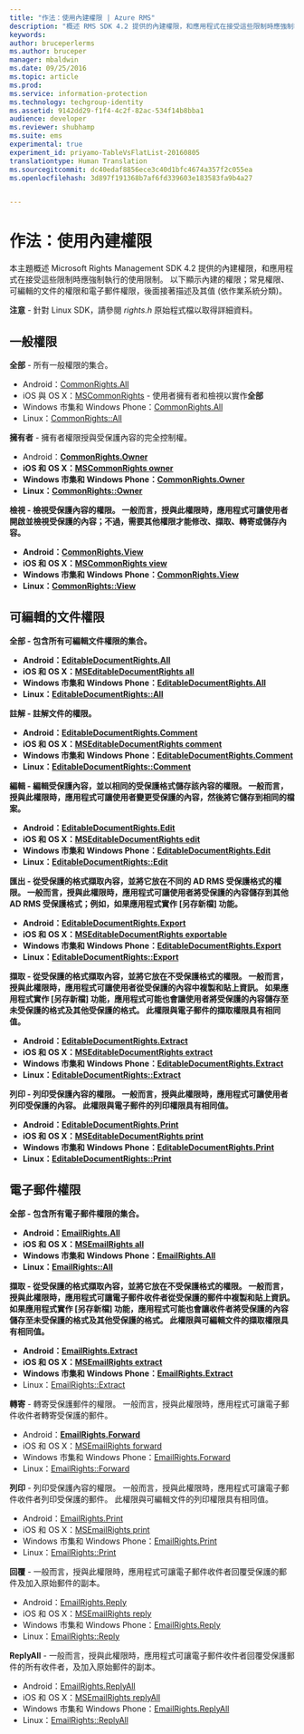 ```yaml
---
title: "作法：使用內建權限 | Azure RMS"
description: "概述 RMS SDK 4.2 提供的內建權限，和應用程式在接受這些限制時應強制執行的使用限制。"
keywords: 
author: bruceperlerms
ms.author: bruceper
manager: mbaldwin
ms.date: 09/25/2016
ms.topic: article
ms.prod: 
ms.service: information-protection
ms.technology: techgroup-identity
ms.assetid: 9142dd29-f1f4-4c2f-82ac-534f14b8bba1
audience: developer
ms.reviewer: shubhamp
ms.suite: ems
experimental: true
experiment_id: priyamo-TableVsFlatList-20160805
translationtype: Human Translation
ms.sourcegitcommit: dc40edaf8856ece3c40d1bfc4674a357f2c055ea
ms.openlocfilehash: 3d897f191368b7af6fd339603e183583fa9b4a27


---
```


# <a name="how-to-use-builtin-rights"></a>作法：使用內建權限

本主題概述 Microsoft Rights Management SDK 4.2 提供的內建權限，和應用程式在接受這些限制時應強制執行的使用限制。 以下顯示內建的權限；常見權限、可編輯的文件的權限和電子郵件權限，後面接著描述及其值 (依作業系統分類)。

**注意** - 針對 Linux SDK，請參閱 *rights.h* 原始程式檔以取得詳細資料。

## <a name="common-rights"></a>一般權限

**全部** - 所有一般權限的集合。
- Android：[CommonRights.All](https://msdn.microsoft.com/library/dn758258.aspx)
- iOS 與 OS X：[MSCommonRights](https://msdn.microsoft.com/library/dn758314.aspx) - 使用者擁有者和檢視以實作**全部**
- Windows 市集和 Windows Phone：[CommonRights.All</strong>](https://msdn.microsoft.com/library/microsoft.rightsmanagement.commonrights.all.aspx)
- Linux：[CommonRights::All](http://azuread.github.io/rms-sdk-for-cpp/classrmscore_1_1modernapi_1_1CommonRights.html)

**擁有者** - 擁有者權限授與受保護內容的完全控制權。
- Android：[<strong>CommonRights.Owner](https://msdn.microsoft.com/library/dn758258.aspx)
- iOS 和 OS X：[MSCommonRights owner](https://msdn.microsoft.com/library/dn758314.aspx)
- Windows 市集和 Windows Phone：[CommonRights.Owner](https://msdn.microsoft.com/library/microsoft.rightsmanagement.commonrights.owner.aspx)
- Linux：[CommonRights::Owner](http://azuread.github.io/rms-sdk-for-cpp/classrmscore_1_1modernapi_1_1CommonRights.html)

**檢視** - 檢視受保護內容的權限。 一般而言，授與此權限時，應用程式可讓使用者開啟並檢視受保護的內容；不過，需要其他權限才能修改、擷取、轉寄或儲存內容。

- Android：[CommonRights.View](https://msdn.microsoft.com/library/dn758258.aspx)
- iOS 和 OS X：[MSCommonRights view](https://msdn.microsoft.com/library/dn758314.aspx)
- Windows 市集和 Windows Phone：[CommonRights.View](https://msdn.microsoft.com/library/microsoft.rightsmanagement.commonrights.view.aspx)
- Linux：[CommonRights::View](http://azuread.github.io/rms-sdk-for-cpp/classrmscore_1_1modernapi_1_1CommonRights.html)</li>

 

## <a name="editable-document-rights"></a>可編輯的文件權限
**全部** - 包含所有可編輯文件權限的集合。
- Android：[EditableDocumentRights.All](https://msdn.microsoft.com/library/dn758284.aspx)
- iOS 和 OS X：[MSEditableDocumentRights all](https://msdn.microsoft.com/library/dn758318.aspx)
- Windows 市集和 Windows Phone：[EditableDocumentRights.All](https://msdn.microsoft.com/library/microsoft.rightsmanagement.editabledocumentrights.all.aspx)
- Linux：[EditableDocumentRights::All](http://azuread.github.io/rms-sdk-for-cpp/classrmscore_1_1modernapi_1_1EditableDocumentRights.html)

**註解** - 註解文件的權限。
- Android：[EditableDocumentRights.Comment](https://msdn.microsoft.com/library/dn758284.aspx)
- iOS 和 OS X：[MSEditableDocumentRights comment](https://msdn.microsoft.com/library/dn758318.aspx)
- Windows 市集和 Windows Phone：[EditableDocumentRights.Comment](https://msdn.microsoft.com/library/microsoft.rightsmanagement.editabledocumentrights.comment.aspx)
- Linux：[EditableDocumentRights::Comment](http://azuread.github.io/rms-sdk-for-cpp/classrmscore_1_1modernapi_1_1EditableDocumentRights.html)

**編輯** - 編輯受保護內容，並以相同的受保護格式儲存該內容的權限。 一般而言，授與此權限時，應用程式可讓使用者變更受保護的內容，然後將它儲存到相同的檔案。
- Android：[EditableDocumentRights.Edit](https://msdn.microsoft.com/library/dn758284.aspx)
- iOS 和 OS X：[MSEditableDocumentRights edit](https://msdn.microsoft.com/library/dn758318.aspx)
- Windows 市集和 Windows Phone：[EditableDocumentRights.Edit](https://msdn.microsoft.com/library/microsoft.rightsmanagement.editabledocumentrights.edit.aspx)
- Linux：[EditableDocumentRights::Edit](http://azuread.github.io/rms-sdk-for-cpp/classrmscore_1_1modernapi_1_1EditableDocumentRights.html)

**匯出** - 從受保護的格式擷取內容，並將它放在不同的 AD RMS 受保護格式的權限。 一般而言，授與此權限時，應用程式可讓使用者將受保護的內容儲存到其他 AD RMS 受保護格式；例如，如果應用程式實作 [另存新檔] 功能。

- Android：[EditableDocumentRights.Export](https://msdn.microsoft.com/library/dn758284.aspx)
- iOS 和 OS X：[MSEditableDocumentRights exportable](https://msdn.microsoft.com/library/dn758318.aspx)
- Windows 市集和 Windows Phone：[EditableDocumentRights.Export](https://msdn.microsoft.com/library/microsoft.rightsmanagement.editabledocumentrights.export.aspx)
- Linux：[EditableDocumentRights::Export](http://azuread.github.io/rms-sdk-for-cpp/classrmscore_1_1modernapi_1_1EditableDocumentRights.html)

**擷取** - 從受保護的格式擷取內容，並將它放在不受保護格式的權限。 一般而言，授與此權限時，應用程式可讓使用者從受保護的內容中複製和貼上資訊。 如果應用程式實作 [另存新檔]<em></em> 功能，應用程式可能也會讓使用者將受保護的內容儲存至未受保護的格式及其他受保護的格式。 此權限與電子郵件的擷取權限具有相同值。

- Android：[EditableDocumentRights.Extract](https://msdn.microsoft.com/library/dn758284.aspx)
- iOS 和 OS X：[MSEditableDocumentRights extract](https://msdn.microsoft.com/library/dn758318.aspx)
- Windows 市集和 Windows Phone：[EditableDocumentRights.Extract](https://msdn.microsoft.com/library/microsoft.rightsmanagement.editabledocumentrights.extract.aspx)
- Linux：[EditableDocumentRights::Extract](http://azuread.github.io/rms-sdk-for-cpp/classrmscore_1_1modernapi_1_1EditableDocumentRights.html)

**列印** - 列印受保護內容的權限。 一般而言，授與此權限時，應用程式可讓使用者列印受保護的內容。 此權限與電子郵件的列印權限具有相同值。

- Android：[EditableDocumentRights.Print](https://msdn.microsoft.com/library/dn758284.aspx)
- iOS 和 OS X：[MSEditableDocumentRights print](https://msdn.microsoft.com/library/dn758318.aspx)
- Windows 市集和 Windows Phone：[EditableDocumentRights.Print](https://msdn.microsoft.com/library/microsoft.rightsmanagement.editabledocumentrights.print.aspx)
- Linux：[EditableDocumentRights::Print](http://azuread.github.io/rms-sdk-for-cpp/classrmscore_1_1modernapi_1_1EditableDocumentRights.html)

 

## <a name="email-rights"></a>電子郵件權限

**全部** - 包含所有電子郵件權限的集合。
- Android：[EmailRights.All](https://msdn.microsoft.com/library/dn758285.aspx)
- iOS 和 OS X：[MSEmailRights all](https://msdn.microsoft.com/library/dn758319.aspx)
- Windows 市集和 Windows Phone：[EmailRights.All](https://msdn.microsoft.com/library/microsoft.rightsmanagement.emailrights.all.aspx)
- Linux：[EmailRights::All](http://azuread.github.io/rms-sdk-for-cpp/classrmscore_1_1modernapi_1_1EmailRights.html)

**擷取** - 從受保護的格式擷取內容，並將它放在不受保護格式的權限。 一般而言，授與此權限時，應用程式可讓電子郵件收件者從受保護的郵件中複製和貼上資訊。 如果應用程式實作 [另存新檔]<em></em> 功能，應用程式可能也會讓收件者將受保護的內容儲存至未受保護的格式及其他受保護的格式。 此權限與可編輯文件的擷取權限具有相同值。

- Android：[EmailRights.Extract](https://msdn.microsoft.com/library/dn758285.aspx)
- iOS 和 OS X：[MSEmailRights extract](https://msdn.microsoft.com/library/dn758319.aspx)
- Windows 市集和 Windows Phone：[EmailRights.Extract</strong>](https://msdn.microsoft.com/library/microsoft.rightsmanagement.emailrights.extract.aspx)
- Linux：[EmailRights::Extract](http://azuread.github.io/rms-sdk-for-cpp/classrmscore_1_1modernapi_1_1EmailRights.html)

**轉寄** - 轉寄受保護郵件的權限。 一般而言，授與此權限時，應用程式可讓電子郵件收件者轉寄受保護的郵件。
- Android：[<strong>EmailRights.Forward</strong>](https://msdn.microsoft.com/library/dn758285.aspx)
- iOS 和 OS X：[MSEmailRights forward](https://msdn.microsoft.com/library/dn758319.aspx)
- Windows 市集和 Windows Phone：[EmailRights.Forward](https://msdn.microsoft.com/library/microsoft.rightsmanagement.emailrights.forward.aspx)
- Linux：[EmailRights::Forward](http://azuread.github.io/rms-sdk-for-cpp/classrmscore_1_1modernapi_1_1EmailRights.html)

**列印** - 列印受保護內容的權限。 一般而言，授與此權限時，應用程式可讓電子郵件收件者列印受保護的郵件。 此權限與可編輯文件的列印權限具有相同值。

- Android：[EmailRights.Print](https://msdn.microsoft.com/library/dn758285.aspx)
- iOS 和 OS X：[MSEmailRights print](https://msdn.microsoft.com/library/dn758319.aspx)
- Windows 市集和 Windows Phone：[EmailRights.Print](https://msdn.microsoft.com/library/microsoft.rightsmanagement.emailrights.print.aspx)
- Linux：[EmailRights::Print](http://azuread.github.io/rms-sdk-for-cpp/classrmscore_1_1modernapi_1_1EmailRights.html)

**回覆** - 一般而言，授與此權限時，應用程式可讓電子郵件收件者回覆受保護的郵件及加入原始郵件的副本。

- Android：[EmailRights.Reply](https://msdn.microsoft.com/library/dn758285.aspx)
- iOS 和 OS X：[MSEmailRights reply](https://msdn.microsoft.com/library/dn758319.aspx)
- Windows 市集和 Windows Phone：[EmailRights.Reply](https://msdn.microsoft.com/library/microsoft.rightsmanagement.emailrights.reply.aspx)
- Linux：[EmailRights::Reply](http://azuread.github.io/rms-sdk-for-cpp/classrmscore_1_1modernapi_1_1EmailRights.html)

**ReplyAll** - 一般而言，授與此權限時，應用程式可讓電子郵件收件者回覆受保護郵件的所有收件者，及加入原始郵件的副本。

- Android：[EmailRights.ReplyAll</strong>](https://msdn.microsoft.com/library/dn758285.aspx)
- iOS 和 OS X：[MSEmailRights replyAll](https://msdn.microsoft.com/library/dn758319.aspx)
- Windows 市集和 Windows Phone：[EmailRights.ReplyAll](https://msdn.microsoft.com/library/microsoft.rightsmanagement.emailrights.replyall.aspx)
- Linux：[EmailRights::ReplyAll](http://azuread.github.io/rms-sdk-for-cpp/classrmscore_1_1modernapi_1_1EmailRights.html)

 

 

 



<!--HONumber=Oct16_HO3-->



